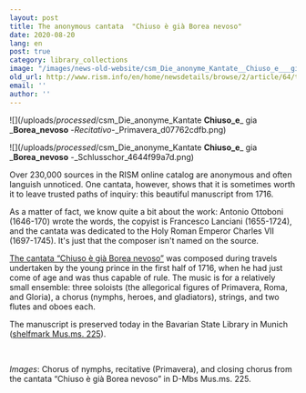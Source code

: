 ```yaml
---
layout: post
title: The anonymous cantata  "Chiuso è già Borea nevoso"
date: 2020-08-20
lang: en
post: true
category: library_collections
image: "/images/news-old-website/csm_Die_anonyme_Kantate__Chiuso_e___gia___Borea_nevoso__-_Choro_d__Ninfe_f5a660d6f5.png"
old_url: http://www.rism.info/en/home/newsdetails/browse/2/article/64/the-anonymous-cantata-chiuso-e-gia-borea-nevoso.html
email: ''
author: ''
---
```


 ![](/uploads/_processed_/csm_Die_anonyme_Kantate __Chiuso_e___ gia ___Borea_nevoso__ -_Recitativo_-_Primavera_d07762cdfb.png)

 ![](/uploads/_processed_/csm_Die_anonyme_Kantate __Chiuso_e___ gia ___Borea_nevoso__ -_Schlusschor_4644f99a7d.png)

Over 230,000 sources in the RISM online catalog are anonymous and often languish unnoticed. One cantata, however, shows that it is sometimes worth it to leave trusted paths of inquiry: this beautiful manuscript from 1716.   
  
As a matter of fact, we know quite a bit about the work: Antonio Ottoboni (1646-170) wrote the words, the copyist is Francesco Lanciani (1655-1724), and the cantata was dedicated to the Holy Roman Emperor Charles VII (1697-1745). It's just that the composer isn't named on the source.&nbsp;&nbsp;   
  
[The cantata “Chiuso è già Borea nevoso”](https://opac.rism.info/search?id=456011407&View=rism "Opens external link in new window") was composed during travels undertaken by the young prince in the first half of 1716, when he had just come of age and was thus capable of rule. The music is for a relatively small ensemble: three soloists (the allegorical figures of Primavera, Roma, and Gloria), a chorus (nymphs, heroes, and gladiators), strings, and two flutes and oboes each.   
  
The manuscript is preserved today in the Bavarian State Library in Munich ([shelfmark Mus.ms. 225](http://mdz-nbn-resolving.de/urn:nbn:de:bvb:12-bsb00083808-3 "Opens external link in new window")).

&nbsp;

_Images_: Chorus of nymphs, recitative (Primavera), and closing chorus from the cantata “Chiuso è già Borea nevoso” in D-Mbs Mus.ms. 225.

